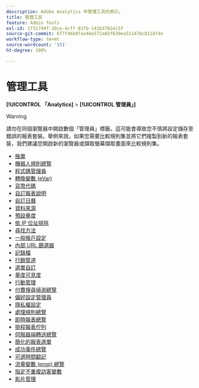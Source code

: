 ```yaml
---
description: Adobe Analytics 中管理工具的索引。
title: 管理工具
feature: Admin Tools
exl-id: 1f31749f-10ce-4cff-81fb-141b37824c5f
source-git-commit: 6f7f46b0fee46e572a65f639ea511478c0118f4e
workflow-type: tm+mt
source-wordcount: '151'
ht-degree: 100%

---
```


# 管理工具

**[!UICONTROL 「Analytics]** > **[!UICONTROL 管理員」]**

>[!WARNING]
>
> 請勿在同個瀏覽器中開啟數個「管理員」標籤。這可能會導致您不慎將設定儲存至錯誤的報表套裝。舉例來說，如果您需要比較規則集並將它們複製到新的報表套裝，我們建議您開啟新的瀏覽器或擷取螢幕擷取畫面來比較規則集。

+ [帳單](billing-admin.md)
+ [機器人規則總覽](bot-removal/bot-rules.md)
+ [程式碼管理員](code-manager-admin.md)
+ [轉換變數 (eVar)](/help/admin/admin/c-manage-report-suites/c-edit-report-suites/conversion-var-admin/conversion-var-admin.md)
+ [貨幣代碼](currency.md)
+ [自訂報表說明](/help/admin/admin/c-manage-report-suites/c-edit-report-suites/c-traffic-variables/custom-desc-admin.md)
+ [自訂日曆](/help/admin/admin/c-manage-report-suites/c-edit-report-suites/general/custom-calendar.md)
+ [資料來源](data-sources.md)
+ [預設量度](default-metrics.md)
+ [依 IP 位址排除](exclude-ip.md)
+ [尋找方法](/help/admin/admin/c-manage-report-suites/c-edit-report-suites/conversion-var-admin/finding-methods.md)
+ [一般帳戶設定](/help/admin/admin/c-manage-report-suites/c-edit-report-suites/general/general-acct-settings-admin.md)
+ [內部 URL 篩選器](/help/admin/admin/c-manage-report-suites/c-edit-report-suites/general/internal-url-filter-admin.md)
+ [記錄檔](logs.md)
+ [行銷管道](/help/admin/admin/c-manage-report-suites/c-edit-report-suites/marketing-channels-admin.md)
+ [選單自訂](/help/admin/admin/c-manage-report-suites/c-edit-report-suites/general/customize-menus.md)
+ [量度可見度](metric-visibility.md)
+ [行動管理](mobile-management.md)
+ [付費搜尋偵測總覽](/help/admin/admin/c-manage-report-suites/c-edit-report-suites/general/paid-search-detection/paid-search-detection.md)
+ [偏好設定管理員](preferences-manager.md)
+ [隱私權設定](privacy-settings.md)
+ [處理規則總覽](/help/admin/admin/c-manage-report-suites/c-edit-report-suites/general/c-processing-rules/processing-rules.md)
+ [即時報表總覽](realtime/realtime.md)
+ [排程報表佇列](scheduled-reports-admin.md)
+ [伺服器端轉送總覽](c-server-side-forwarding/ssf.md)
+ [簡化的報表選單](t-simplified-menu.md)
+ [成功事件總覽](/help/admin/admin/c-manage-report-suites/c-edit-report-suites/conversion-var-admin/c-success-events/success-event.md)
+ [可選時間戳記](timestamp-optional.md)
+ [流量變數 (prop) 總覽](/help/admin/admin/c-manage-report-suites/c-edit-report-suites/c-traffic-variables/traffic-var.md)
+ [指定不重複訪客變數](/help/admin/admin/c-manage-report-suites/c-edit-report-suites/conversion-var-admin/unique-visitor-variable-admin/t-unique-visitor-variable.md)
+ [影片管理](video-management.md)
